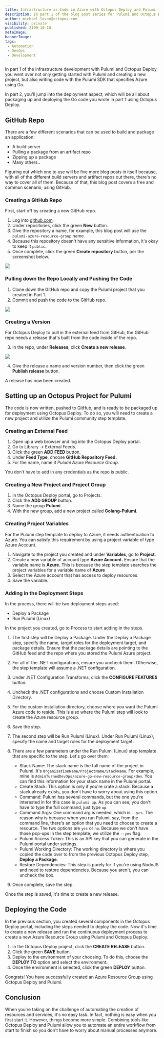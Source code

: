 ```yaml
---
title: Infrastructure as Code in Azure with Octopus Deploy and Pulumi - Part 2
description: In part 1 of the blog post series for Pulumi and Octopus Deploy, you learn about how to get Pulumi up and running. In this blog post, you learn how to tie it together with Octopus Deploy.
author: michael.levan@octopus.com
visibility: private
published: 2199-10-10 
metaImage: 
bannerImage: 
tags:
 - Automation
 - DevOps
 - Development
---
```


In part 1 of the infrastructure development with Pulumi and Octopus Deploy, you went over not only getting started with Pulumi and creating a new project, but also writing code with the Pulumi SDK that specifies Azure using Go.

In part 2, you'll jump into the deployment aspect, which will be all about packaging up and deploying the Go code you wrote in part 1 using Octopus Deploy.

## GitHub Repo

There are a few different scenarios that can be used to build and package an application:

- A build server
- Pulling a package from an artifact repo
- Zipping up a package
- Many others..

Figuring out which one to use will be five more blog posts in itself because, with all of the different build servers and artifact repos out there, there's no way to cover all of them. Because of that, this blog post covers a free and common scenario, using GitHub.

### Creating a GitHub Repo

First, start off by creating a new GitHub repo.

1. Log into [github.com](https://www.github.com)
2. Under repositories, click the green **New** button.
3. Give the repository a name, for example, this blog post will use the `pulumi-azure-resource-group` name.
4. Because this repository doesn't have any sensitive information, it's okay to keep it `public`.
5. Once complete, click the green **Create repository** button, per the screenshot below.

![](images/1.png)

### Pulling down the Repo Locally and Pushing the Code

1. Clone down the GitHub repo and copy the Pulumi project that you created in Part 1.
2. Commit and push the code to the GitHub repo.

![](images/2.png)

### Creating a Version

For Octopus Deploy to pull in the external feed from GitHub, the GitHub repo needs a release that's built from the code inside of the repo.

3. In the repo, under **Releases**, click **Create a new release**. 

![](images/3.png)

4. Give the release a name and version number, then click the green **Publish release** button.


A release has now been created.

## Setting up an Octopus Project for Pulumi

The code is now written, pushed to GitHub, and is ready to be packaged up for deployment using Octopus Deploy. To do so, you will need to create a new project and utilize the Pulumi community step template.

### Creating an External Feed

1. Open up a web browser and log into the Octopus Deploy portal.
2. Go to Library → External Feeds.
3. Click the green **ADD FEED** button.
4. Under **Feed Type**, choose **GitHub Repository Feed.**
5. For the name, name it *Pulumi Azure Resource Group.*

You don't have to add in any credentials as the repo is public.

### Creating a New Project and Project Group

1. In the Octopus Deploy portal, go to Projects.
2. Click the **ADD GROUP** button.
3. Name the group **Pulumi**.
4. With the new group, add a new project called **Golang-Pulumi**.

### Creating Project Variables

For the Pulumi step template to deploy to Azure, it needs authentication to Azure. You can satisfy this requirement by using a project variable of type Azure Account.

1. Navigate to the project you created and under **Variables**, go to **Project**.
2. Create a new variable of account type **Azure Account.** Ensure that the variable name is **Azure.** This is because the step template searches the project variables for a variable name of **Azure**
3. Select the Azure account that has access to deploy resources.
4. Save the variable.

### Adding in the Deployment Steps

In the process, there will be two deployment steps used:

- Deploy a Package
- Run Pulumi (Linux)

In the project you created, go to Process to start adding in the steps.

1. The first step will be Deploy a Package. Under the Deploy a Package step, specify the name, target roles for the deployment target, and package details. Ensure that the package details are pointing to the GitHub feed and the repo where you stored the Pulumi Azure project.
2. For all of the .NET configurations, ensure you uncheck them. Otherwise, the step template will assume a .NET configuration.
3. Under .NET Configuration Transforms, click the **CONFIGURE FEATURES** button.
4. Uncheck the .NET configurations and choose Custom Installation Directory.
5. For the custom installation directory, choose where you want the Pulumi Azure code to reside. This is also where the Pulumi step will look to create the Azure resource group.
6. Save the step.
7. The second step will be Run Pulumi (Linux). Under Run Pulumi (Linux), specify the name and target roles for the deployment target. 
8. There are a few parameters under the Run Pulumi (Linux) step template that are specific to the step. Let's go over them:
    - Stack Name: The stack name is the full name of the project in Pulumi. It's `OrganizationName/ProjectName/StackName`. For example, mine is `AdminTurnedDevOps/azure-go-new-resource-group/dev`. You can find this information for your stack name in the Pulumi portal.
    - Create Stack: This option is only if you're crate a stack. Because a stack already exists, you don't have to worry about using this option.
    - Command: Pulumi has several commands, but the one you're interested in for this case is `pulumi up`. As you can see, you don't have to type the full command, just type `up`
    - Command Args: One command arg is needed, which is `--yes`. The reason why is because when you run Pulumi, say, from the command line, there's an option that you need to choose to create a resource. The two options are `yes` or `no`. Because we don't have those pop-ups in the step template, we utilize the `--yes` flag.
    - Pulumi Access Token: This is an API key that you can generate in the Pulumi portal under settings.
    - Pulumi Working Directory: The working directory is where you copied the code over to from the previous Octopus Deploy step, **Deploy a Package**.
    - Restore Dependencies: This step is purely for if you're using NodeJS and need to restore dependencies. Because you aren't, you can uncheck the box.

  9. Once complete, save the step.

Once the step is saved, it's time to create a new release.

## Deploying the Code

In the previous section, you created several components in the Octopus Deploy portal, including the steps needed to deploy the code. Now it's time to create a new release and run the continuous deployment process to create a new Azure Resource Group using Pulumi and Octopus Deploy.

1. In the Octopus Deploy project, click the **CREATE RELEASE** button.
2. Click the green **SAVE** button.
3. Deploy to the environment of your choosing. To do this, choose the **DEPLOY TO** option and select the environment. 
4. Once the environment is selected, click the green **DEPLOY** button.

Congrats! You have successfully created an Azure Resource Group using Octopus Deploy and Pulumi.

## Conclusion

When you're taking on the challenge of automating the creation of resources and services, it's no easy task. In fact, nothing is easy when you first start it. However, things become more simple. Combining tools like Octopus Deploy and Pulumi allow you to automate an entire workflow from start to finish so you don't have to worry about manual processes anymore.